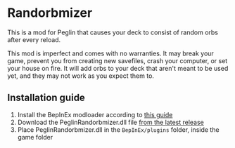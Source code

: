 ﻿# Randorbmizer

This is a mod for Peglin that causes your deck to consist of random orbs after every reload.

This mod is imperfect and comes with no warranties. It may break your game, prevent you from creating new savefiles,
crash your computer, or set your house on fire. It will add orbs to your deck that aren't meant to be used yet, 
and they may not work as you expect them to. 

## Installation guide

1. Install the BepInEx modloader according
   to [this guide](https://docs.bepinex.dev/master/articles/user_guide/installation/unity_mono.html)
2. Download the PeglinRandorbmizer.dll file [from the latest release](https://github.com/bo0tzz/Randorbmizer/releases/latest)
3. Place PeglinRandorbmizer.dll in the `BepInEx/plugins` folder, inside the game folder
